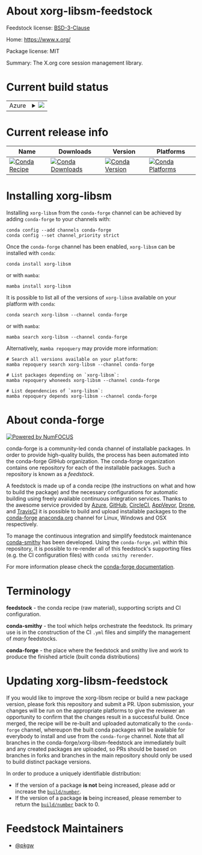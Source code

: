 About xorg-libsm-feedstock
==========================

Feedstock license: [BSD-3-Clause](https://github.com/conda-forge/xorg-libsm-feedstock/blob/main/LICENSE.txt)

Home: https://www.x.org/

Package license: MIT

Summary: The X.org core session management library.

Current build status
====================


<table>
    
  <tr>
    <td>Azure</td>
    <td>
      <details>
        <summary>
          <a href="https://dev.azure.com/conda-forge/feedstock-builds/_build/latest?definitionId=2180&branchName=main">
            <img src="https://dev.azure.com/conda-forge/feedstock-builds/_apis/build/status/xorg-libsm-feedstock?branchName=main">
          </a>
        </summary>
        <table>
          <thead><tr><th>Variant</th><th>Status</th></tr></thead>
          <tbody><tr>
              <td>linux_64</td>
              <td>
                <a href="https://dev.azure.com/conda-forge/feedstock-builds/_build/latest?definitionId=2180&branchName=main">
                  <img src="https://dev.azure.com/conda-forge/feedstock-builds/_apis/build/status/xorg-libsm-feedstock?branchName=main&jobName=linux&configuration=linux%20linux_64_" alt="variant">
                </a>
              </td>
            </tr><tr>
              <td>linux_aarch64</td>
              <td>
                <a href="https://dev.azure.com/conda-forge/feedstock-builds/_build/latest?definitionId=2180&branchName=main">
                  <img src="https://dev.azure.com/conda-forge/feedstock-builds/_apis/build/status/xorg-libsm-feedstock?branchName=main&jobName=linux&configuration=linux%20linux_aarch64_" alt="variant">
                </a>
              </td>
            </tr><tr>
              <td>linux_ppc64le</td>
              <td>
                <a href="https://dev.azure.com/conda-forge/feedstock-builds/_build/latest?definitionId=2180&branchName=main">
                  <img src="https://dev.azure.com/conda-forge/feedstock-builds/_apis/build/status/xorg-libsm-feedstock?branchName=main&jobName=linux&configuration=linux%20linux_ppc64le_" alt="variant">
                </a>
              </td>
            </tr><tr>
              <td>osx_64</td>
              <td>
                <a href="https://dev.azure.com/conda-forge/feedstock-builds/_build/latest?definitionId=2180&branchName=main">
                  <img src="https://dev.azure.com/conda-forge/feedstock-builds/_apis/build/status/xorg-libsm-feedstock?branchName=main&jobName=osx&configuration=osx%20osx_64_" alt="variant">
                </a>
              </td>
            </tr><tr>
              <td>osx_arm64</td>
              <td>
                <a href="https://dev.azure.com/conda-forge/feedstock-builds/_build/latest?definitionId=2180&branchName=main">
                  <img src="https://dev.azure.com/conda-forge/feedstock-builds/_apis/build/status/xorg-libsm-feedstock?branchName=main&jobName=osx&configuration=osx%20osx_arm64_" alt="variant">
                </a>
              </td>
            </tr><tr>
              <td>win_64</td>
              <td>
                <a href="https://dev.azure.com/conda-forge/feedstock-builds/_build/latest?definitionId=2180&branchName=main">
                  <img src="https://dev.azure.com/conda-forge/feedstock-builds/_apis/build/status/xorg-libsm-feedstock?branchName=main&jobName=win&configuration=win%20win_64_" alt="variant">
                </a>
              </td>
            </tr>
          </tbody>
        </table>
      </details>
    </td>
  </tr>
</table>

Current release info
====================

| Name | Downloads | Version | Platforms |
| --- | --- | --- | --- |
| [![Conda Recipe](https://img.shields.io/badge/recipe-xorg--libsm-green.svg)](https://anaconda.org/conda-forge/xorg-libsm) | [![Conda Downloads](https://img.shields.io/conda/dn/conda-forge/xorg-libsm.svg)](https://anaconda.org/conda-forge/xorg-libsm) | [![Conda Version](https://img.shields.io/conda/vn/conda-forge/xorg-libsm.svg)](https://anaconda.org/conda-forge/xorg-libsm) | [![Conda Platforms](https://img.shields.io/conda/pn/conda-forge/xorg-libsm.svg)](https://anaconda.org/conda-forge/xorg-libsm) |

Installing xorg-libsm
=====================

Installing `xorg-libsm` from the `conda-forge` channel can be achieved by adding `conda-forge` to your channels with:

```
conda config --add channels conda-forge
conda config --set channel_priority strict
```

Once the `conda-forge` channel has been enabled, `xorg-libsm` can be installed with `conda`:

```
conda install xorg-libsm
```

or with `mamba`:

```
mamba install xorg-libsm
```

It is possible to list all of the versions of `xorg-libsm` available on your platform with `conda`:

```
conda search xorg-libsm --channel conda-forge
```

or with `mamba`:

```
mamba search xorg-libsm --channel conda-forge
```

Alternatively, `mamba repoquery` may provide more information:

```
# Search all versions available on your platform:
mamba repoquery search xorg-libsm --channel conda-forge

# List packages depending on `xorg-libsm`:
mamba repoquery whoneeds xorg-libsm --channel conda-forge

# List dependencies of `xorg-libsm`:
mamba repoquery depends xorg-libsm --channel conda-forge
```


About conda-forge
=================

[![Powered by
NumFOCUS](https://img.shields.io/badge/powered%20by-NumFOCUS-orange.svg?style=flat&colorA=E1523D&colorB=007D8A)](https://numfocus.org)

conda-forge is a community-led conda channel of installable packages.
In order to provide high-quality builds, the process has been automated into the
conda-forge GitHub organization. The conda-forge organization contains one repository
for each of the installable packages. Such a repository is known as a *feedstock*.

A feedstock is made up of a conda recipe (the instructions on what and how to build
the package) and the necessary configurations for automatic building using freely
available continuous integration services. Thanks to the awesome service provided by
[Azure](https://azure.microsoft.com/en-us/services/devops/), [GitHub](https://github.com/),
[CircleCI](https://circleci.com/), [AppVeyor](https://www.appveyor.com/),
[Drone](https://cloud.drone.io/welcome), and [TravisCI](https://travis-ci.com/)
it is possible to build and upload installable packages to the
[conda-forge](https://anaconda.org/conda-forge) [anaconda.org](https://anaconda.org/)
channel for Linux, Windows and OSX respectively.

To manage the continuous integration and simplify feedstock maintenance
[conda-smithy](https://github.com/conda-forge/conda-smithy) has been developed.
Using the ``conda-forge.yml`` within this repository, it is possible to re-render all of
this feedstock's supporting files (e.g. the CI configuration files) with ``conda smithy rerender``.

For more information please check the [conda-forge documentation](https://conda-forge.org/docs/).

Terminology
===========

**feedstock** - the conda recipe (raw material), supporting scripts and CI configuration.

**conda-smithy** - the tool which helps orchestrate the feedstock.
                   Its primary use is in the construction of the CI ``.yml`` files
                   and simplify the management of *many* feedstocks.

**conda-forge** - the place where the feedstock and smithy live and work to
                  produce the finished article (built conda distributions)


Updating xorg-libsm-feedstock
=============================

If you would like to improve the xorg-libsm recipe or build a new
package version, please fork this repository and submit a PR. Upon submission,
your changes will be run on the appropriate platforms to give the reviewer an
opportunity to confirm that the changes result in a successful build. Once
merged, the recipe will be re-built and uploaded automatically to the
`conda-forge` channel, whereupon the built conda packages will be available for
everybody to install and use from the `conda-forge` channel.
Note that all branches in the conda-forge/xorg-libsm-feedstock are
immediately built and any created packages are uploaded, so PRs should be based
on branches in forks and branches in the main repository should only be used to
build distinct package versions.

In order to produce a uniquely identifiable distribution:
 * If the version of a package **is not** being increased, please add or increase
   the [``build/number``](https://docs.conda.io/projects/conda-build/en/latest/resources/define-metadata.html#build-number-and-string).
 * If the version of a package **is** being increased, please remember to return
   the [``build/number``](https://docs.conda.io/projects/conda-build/en/latest/resources/define-metadata.html#build-number-and-string)
   back to 0.

Feedstock Maintainers
=====================

* [@pkgw](https://github.com/pkgw/)

